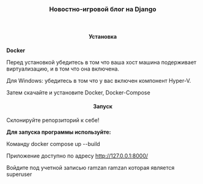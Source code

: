 
<h3 align="center">Новостно-игровой блог на Django</h3><br>
<h4 align='center'>Установка</h4>
<p><b>Docker</b></p> 
Перед установкой убедитесь в том что ваша хост машина подерживает виртуализацию, и в том что она включена.

Для Windows: убедитесь в том что у вас включен компонент Hyper-V.

Затем скачайте и установите Docker, Docker-Compose

<h4 align='center'><p><b>Запуск</b></p> </h4>
Склонируйте репорзиторий к себе!<br>

<p><b>Для запуска программы используйте:</b></p> 

Команду docker compose up --build

Приложение доступно по адресу http://127.0.0.1:8000/

Войдите под учетной записью ramzan ramzan которая является superuser
